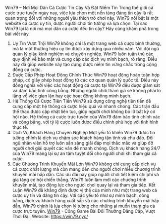 Win79 – Nơi Mọi Dân Cá Cược Tin Cậy Và Đặt Niềm Tin
Trong thế giới cá cược trực tuyến ngày nay, việc lựa chọn một nền tảng đáng tin cậy là rất quan trọng đối với những người yêu thích trò chơi này. Win79 nổi bật là một website cá cược uy tín, được người chơi tin tưởng và lựa chọn. Tại sao Win79 lại là nơi mà mọi dân cá cược đều tin cậy? Hãy cùng khám phá trong bài viết này.
1. Uy Tín Vượt Trội
Win79 không chỉ là một trang web cá cược bình thường, mà là một thương hiệu uy tín được xây dựng qua nhiều năm. Với đội ngũ quản lý giàu kinh nghiệm và chuyên nghiệp, Win79 luôn tuân thủ các quy định về bảo mật và cung cấp các dịch vụ minh bạch, rõ ràng. Điều này đã giúp website này tạo dựng được niềm tin vững chắc trong cộng đồng cá cược.
2. Được Cấp Phép Hoạt Động Chính Thức
Win79 hoạt động hoàn toàn hợp pháp, có giấy phép hoạt động từ các cơ quan quản lý quốc tế. Điều này đồng nghĩa với việc các hoạt động cá cược tại Win79 đều được giám sát và đảm bảo tính công bằng. Những người chơi tham gia sẽ không phải lo lắng về việc gian lận hay các hoạt động không minh bạch.
3. Hệ Thống Cá Cược Tiên Tiến
Win79 sử dụng công nghệ tiên tiến để cung cấp một hệ thống cá cược hiệu quả và nhanh chóng. Các trận đấu thể thao được cập nhật liên tục, giúp người chơi không bỏ lỡ bất kỳ cơ hội nào. Hệ thống cá cược trực tuyến của Win79 đảm bảo tính chính xác và công bằng, với tỷ lệ cược luôn được điều chỉnh phù hợp với tình hình thực tế.
4. Dịch Vụ Khách Hàng Chuyên Nghiệp
Một yếu tố khiến Win79 được tin tưởng chính là dịch vụ chăm sóc khách hàng tận tình và chu đáo. Đội ngũ nhân viên hỗ trợ luôn sẵn sàng giải đáp mọi thắc mắc và giúp đỡ người chơi giải quyết các vấn đề nhanh chóng. Dịch vụ khách hàng 24/7 của Win79 mang lại sự an tâm tuyệt đối cho người chơi khi tham gia cá cược.
5. Các Chương Trình Khuyến Mãi Lớn
Win79 không chỉ cung cấp dịch vụ cá cược chất lượng mà còn mang đến cho người chơi nhiều chương trình khuyến mãi hấp dẫn. Các ưu đãi này giúp người chơi tiết kiệm chi phí và gia tăng cơ hội chiến thắng. Win79 luôn làm mới các chương trình khuyến mãi, tạo động lực cho người chơi quay lại và tham gia tiếp.
Kết Luận
Win79 đã khẳng định được vị thế của mình như một trang web cá cược uy tín và đáng tin cậy. Với các yếu tố như sự minh bạch, công bằng, dịch vụ khách hàng xuất sắc và các chương trình khuyến mãi hấp dẫn, Win79 chính là lựa chọn lý tưởng cho những ai muốn tham gia cá cược trực tuyến.
<a href="https://win79.nyc/ "> Win79</a> - Cổng Game Bài Đổi Thưởng Đẳng Cấp, Vượt Thời Đại.
Website: https://win79.nyc/
